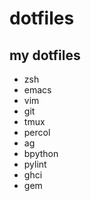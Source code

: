 # dotfiles

## my dotfiles

- zsh
- emacs
- vim
- git
- tmux
- percol
- ag
- bpython
- pylint
- ghci
- gem
